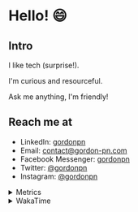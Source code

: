 # Hello! 😄

## Intro

I like tech (surprise!).

I'm curious and resourceful.

Ask me anything, I'm friendly!

## Reach me at

- LinkedIn: [gordonpn](https://www.linkedin.com/in/gordonpn/)
- Email: [contact@gordon-pn.com](mailto:contact@gordon-pn.com)
- Facebook Messenger: [gordonpn](https://www.messenger.com/t/Gordonpn)
- Twitter: [@gordonpn](https://twitter.com/Gordonpn)
- Instagram: [@gordonpn](https://www.instagram.com/gordonpn/)

<details>
  <summary>Metrics</summary>

  <img align="center" src="https://github.com/gordonpn/gordonpn/blob/master/github-metrics.svg" alt="GitHub Metrics">

</details>

<details>
  <summary>WakaTime</summary>

  <!--START_SECTION:waka-->
📊 **This Week I Spent My Time On** 

```text
💬 Programming Languages: 
Java                     7 hrs 33 mins       ████████████████████████░   95.47 % 
XML                      12 mins             █░░░░░░░░░░░░░░░░░░░░░░░░   02.66 % 
TypeScript               7 mins              ░░░░░░░░░░░░░░░░░░░░░░░░░   01.64 % 
Makefile                 0 secs              ░░░░░░░░░░░░░░░░░░░░░░░░░   00.17 % 
Brazil Dependency Config 0 secs              ░░░░░░░░░░░░░░░░░░░░░░░░░   00.03 % 

🔥 Editors: 
IntelliJ IDEA            7 hrs 55 mins       █████████████████████████   100.00 % 
```


 Last Updated on 19/06/2024 10:21:38 UTC
<!--END_SECTION:waka-->
</details>

